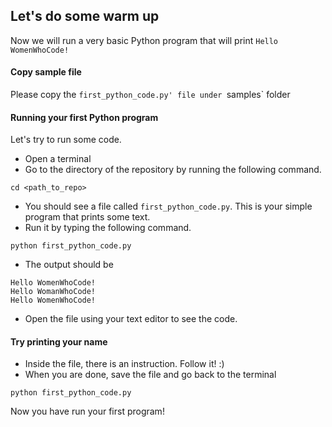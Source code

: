## Let's do some warm up

Now we will run a very basic Python program that will print `Hello WomenWhoCode!`

#### Copy sample file

Please copy the `first_python_code.py' file under `samples` folder


#### Running your first Python program

Let's try to run some code.
- Open a terminal
- Go to the directory of the repository by running the following command.
```
cd <path_to_repo>
```
- You should see a file called `first_python_code.py`. This is your simple program that prints some text.
- Run it by typing the following command.
```
python first_python_code.py
```
- The output should be
```
Hello WomenWhoCode!
Hello WomanWhoCode!
Hello WomenWhoCode!
```
- Open the file using your text editor to see the code.

#### Try printing your name
- Inside the file, there is an instruction. Follow it! :)
- When you are done, save the file and go back to the terminal
```
python first_python_code.py
```

Now you have run your first program!
